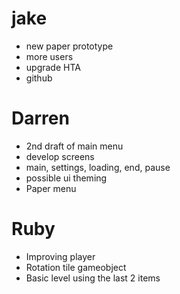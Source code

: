 # jake 
- new paper prototype
- more users
- upgrade HTA
- github

# Darren 
- 2nd draft of main menu
- develop screens
- main, settings, loading, end, pause
- possible ui theming
- Paper menu

# Ruby
- Improving player
- Rotation tile gameobject
- Basic level using the last 2 items